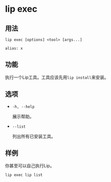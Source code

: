 # lip exec

## 用法

```shell
lip exec [options] <tool> [args...]

alias: x
```

## 功能

执行一个Lip工具。工具应该先用`lip install`来安装。

## 选项

- `-h, --help`

  展示帮助。

- `--list`

  列出所有已安装工具。

## 样例

你甚至可以自己执行Lip。

```shell
lip exec lip list
```
